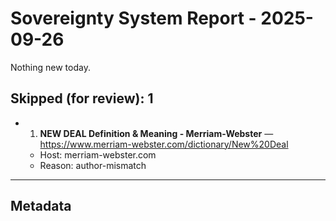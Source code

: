 # Sovereignty System Report - 2025-09-26

Nothing new today.

## Skipped (for review): 1

- 1. **NEW DEAL Definition & Meaning - Merriam-Webster** — https://www.merriam-webster.com/dictionary/New%20Deal
  - Host: merriam-webster.com
  - Reason: author-mismatch

---

## Metadata
